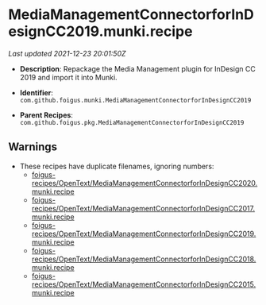 # MediaManagementConnectorforInDesignCC2019.munki.recipe

_Last updated 2021-12-23 20:01:50Z_

- **Description**: Repackage the Media Management plugin for InDesign CC 2019 and import it into Munki.

- **Identifier**: `com.github.foigus.munki.MediaManagementConnectorforInDesignCC2019`

- **Parent Recipes**: `com.github.foigus.pkg.MediaManagementConnectorforInDesignCC2019`


## Warnings

- These recipes have duplicate filenames, ignoring numbers:
    - [foigus-recipes/OpenText/MediaManagementConnectorforInDesignCC2020.munki.recipe](/autopkg-dupe-tracker/foigus-recipes/OpenText/MediaManagementConnectorforInDesignCC2020.munki.recipe)
    - [foigus-recipes/OpenText/MediaManagementConnectorforInDesignCC2017.munki.recipe](/autopkg-dupe-tracker/foigus-recipes/OpenText/MediaManagementConnectorforInDesignCC2017.munki.recipe)
    - [foigus-recipes/OpenText/MediaManagementConnectorforInDesignCC2019.munki.recipe](/autopkg-dupe-tracker/foigus-recipes/OpenText/MediaManagementConnectorforInDesignCC2019.munki.recipe)
    - [foigus-recipes/OpenText/MediaManagementConnectorforInDesignCC2018.munki.recipe](/autopkg-dupe-tracker/foigus-recipes/OpenText/MediaManagementConnectorforInDesignCC2018.munki.recipe)
    - [foigus-recipes/OpenText/MediaManagementConnectorforInDesignCC2015.munki.recipe](/autopkg-dupe-tracker/foigus-recipes/OpenText/MediaManagementConnectorforInDesignCC2015.munki.recipe)